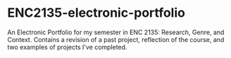 # ENC2135-electronic-portfolio
An Electronic Portfolio for my semester in ENC 2135: Research, Genre, and Context. Contains a revision of a past project, reflection of the course, and two examples of projects I've completed.
